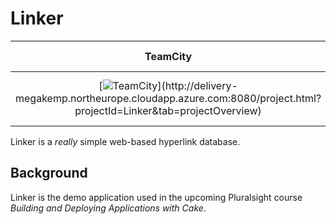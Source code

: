 # Linker

| TeamCity | VSTS | AppVeyor | Travis CI |
| :------: | :--: | :------: | :-------: |
| [![TeamCity](http://delivery-megakemp.northeurope.cloudapp.azure.com:8080/app/rest/builds/aggregated/strob:(buildType:(project:(id:Linker)))/statusIcon.svg)](http://delivery-megakemp.northeurope.cloudapp.azure.com:8080/project.html?projectId=Linker&tab=projectOverview) | [![Visual Studio Team Services](https://img.shields.io/vso/build/megakemp/24a2406e-4c2e-40a4-a766-7ad55e45178f/1.svg?style=flat)](https://megakemp.visualstudio.com/Linker/_build/index?definitionId=1&_a=completed) | [![AppVeyor](https://ci.appveyor.com/api/projects/status/0vgoo46ut03bemeo?svg=true)](https://ci.appveyor.com/project/ecampidoglio/linker) | [![Travis CI](https://travis-ci.com/ecampidoglio/linker.svg?token=F9TmiTki1eKySHWfvZXV&branch=netcore)](https://travis-ci.com/ecampidoglio/linker) |

Linker is a _really_ simple web-based hyperlink database.

## Background

Linker is the demo application used in the upcoming Pluralsight course _Building and Deploying Applications with Cake_.
